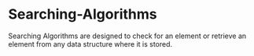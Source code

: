 # Searching-Algorithms
Searching Algorithms are designed to check for an element or retrieve an element from any data structure where it is stored.
